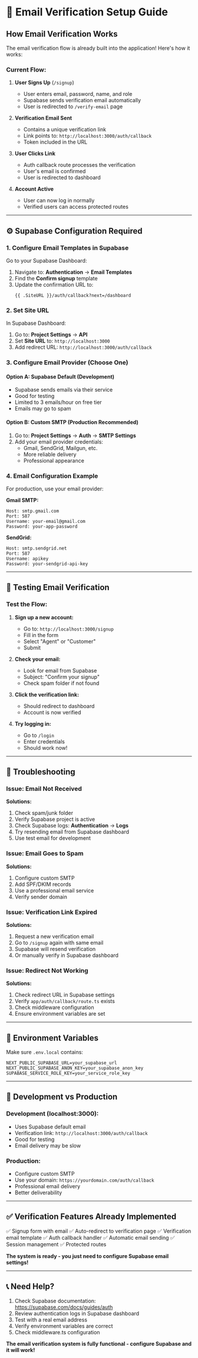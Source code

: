 # 🔐 Email Verification Setup Guide

## How Email Verification Works

The email verification flow is already built into the application! Here's how it works:

### Current Flow:

1. **User Signs Up** (`/signup`)
   - User enters email, password, name, and role
   - Supabase sends verification email automatically
   - User is redirected to `/verify-email` page

2. **Verification Email Sent**
   - Contains a unique verification link
   - Link points to: `http://localhost:3000/auth/callback`
   - Token included in the URL

3. **User Clicks Link**
   - Auth callback route processes the verification
   - User's email is confirmed
   - User is redirected to dashboard

4. **Account Active**
   - User can now log in normally
   - Verified users can access protected routes

---

## ⚙️ Supabase Configuration Required

### 1. Configure Email Templates in Supabase

Go to your Supabase Dashboard:
1. Navigate to: **Authentication** → **Email Templates**
2. Find the **Confirm signup** template
3. Update the confirmation URL to:
   ```
   {{ .SiteURL }}/auth/callback?next=/dashboard
   ```

### 2. Set Site URL

In Supabase Dashboard:
1. Go to: **Project Settings** → **API**
2. Set **Site URL** to: `http://localhost:3000`
3. Add redirect URL: `http://localhost:3000/auth/callback`

### 3. Configure Email Provider (Choose One)

#### Option A: Supabase Default (Development)
- Supabase sends emails via their service
- Good for testing
- Limited to 3 emails/hour on free tier
- Emails may go to spam

#### Option B: Custom SMTP (Production Recommended)
1. Go to: **Project Settings** → **Auth** → **SMTP Settings**
2. Add your email provider credentials:
   - Gmail, SendGrid, Mailgun, etc.
   - More reliable delivery
   - Professional appearance

### 4. Email Configuration Example

For production, use your email provider:

**Gmail SMTP:**
```
Host: smtp.gmail.com
Port: 587
Username: your-email@gmail.com
Password: your-app-password
```

**SendGrid:**
```
Host: smtp.sendgrid.net
Port: 587
Username: apikey
Password: your-sendgrid-api-key
```

---

## 🧪 Testing Email Verification

### Test the Flow:

1. **Sign up a new account:**
   - Go to: `http://localhost:3000/signup`
   - Fill in the form
   - Select "Agent" or "Customer"
   - Submit

2. **Check your email:**
   - Look for email from Supabase
   - Subject: "Confirm your signup"
   - Check spam folder if not found

3. **Click the verification link:**
   - Should redirect to dashboard
   - Account is now verified

4. **Try logging in:**
   - Go to `/login`
   - Enter credentials
   - Should work now!

---

## 🔧 Troubleshooting

### Issue: Email Not Received

**Solutions:**
1. Check spam/junk folder
2. Verify Supabase project is active
3. Check Supabase logs: **Authentication** → **Logs**
4. Try resending email from Supabase dashboard
5. Use test email for development

### Issue: Email Goes to Spam

**Solutions:**
1. Configure custom SMTP
2. Add SPF/DKIM records
3. Use a professional email service
4. Verify sender domain

### Issue: Verification Link Expired

**Solutions:**
1. Request a new verification email
2. Go to `/signup` again with same email
3. Supabase will resend verification
4. Or manually verify in Supabase dashboard

### Issue: Redirect Not Working

**Solutions:**
1. Check redirect URL in Supabase settings
2. Verify `app/auth/callback/route.ts` exists
3. Check middleware configuration
4. Ensure environment variables are set

---

## 📝 Environment Variables

Make sure `.env.local` contains:

```env
NEXT_PUBLIC_SUPABASE_URL=your_supabase_url
NEXT_PUBLIC_SUPABASE_ANON_KEY=your_supabase_anon_key
SUPABASE_SERVICE_ROLE_KEY=your_service_role_key
```

---

## 🚀 Development vs Production

### Development (localhost:3000):
- Uses Supabase default email
- Verification link: `http://localhost:3000/auth/callback`
- Good for testing
- Email delivery may be slow

### Production:
- Configure custom SMTP
- Use your domain: `https://yourdomain.com/auth/callback`
- Professional email delivery
- Better deliverability

---

## ✅ Verification Features Already Implemented

✅ Signup form with email
✅ Auto-redirect to verification page
✅ Verification email template
✅ Auth callback handler
✅ Automatic email sending
✅ Session management
✅ Protected routes

**The system is ready - you just need to configure Supabase email settings!**

---

## 📞 Need Help?

1. Check Supabase documentation: https://supabase.com/docs/guides/auth
2. Review authentication logs in Supabase dashboard
3. Test with a real email address
4. Verify environment variables are correct
5. Check middleware.ts configuration

**The email verification system is fully functional - configure Supabase and it will work!**

